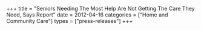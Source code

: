 +++
title = "Seniors Needing The Most Help Are Not Getting The Care They Need, Says Report"
date = 2012-04-16
categories = ["Home and Community Care"]
types = ["press-releases"]
+++
